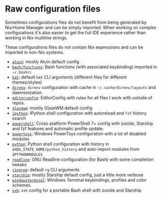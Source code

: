 # Raw configuration files

Sometimes configurations files do not benefit from being generated by Nix/Home Manager
and can be simply imported.
When working on complex configurations it's also easier to get the full IDE experience
rather than working in Nix multiline strings.

These configurations files do not contain Nix expressions and can be imported in non-Nix systems.

- [`atuin`](./atuin): mostly Atuin default config
- [`bash/functions`](./bash/functions):
  Bash functions (with associated keybinding) imported in `~/.bashrc`
- [`bat`](./bat):
  default `bat` CLI arguments (different files for different themes/styles)
- [`direnv`](./direnv):
  `direnv` configuration with cache in `~/.cache/direnv/layouts` and daemonization
- [`editorconfig`](./editorconfig):
  EditorConfig with rules for all files I work with outside of repos.
- [`glazewm`](./glazewm): mostly GlazeWM default config
- [`ipython`](./ipython): IPython shell configuration with autoreload and `fzf` history search
- [`powershell`](./powershell): Cross-platform PowerShell 7+ config
  with zoxide, Starship and fzf features and automatic profile update.
- [`powertoys`](./powertoys): Windows PowerToys configuration with a lot of disabled modules
- [`python`](./python): Python shell configuration
  with history in `$XDG_STATE_HOME/python_history`
  and auto-import modules from `$PYTHONMODULES`
- [`readline`](./readline): GNU Readline configuration (for Bash) with some completion tweaks
- [`ripgrep`](./ripgrep): default `rg` CLI arguments
- [`starship`](./starship): mostly Starship default config, just a little more verbose
- [`windowsterminal`](./windowsterminal): Windows Terminal keybindings, profiles and color schemes.
- [`xxh`](./xxh): `xxh` config for a portable Bash shell with zoxide and Starship
